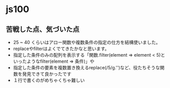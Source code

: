 # js100

## 苦戦した点、気づいた点

- 25 ~ 40 くらいはアロー関数や複数条件の指定の仕方を結構使いました。
- replaceやfilterはよくでてきたかなと思います。
- 指定した条件のみの配列を表示する「関数.filter(element => element < 5)といったようなfilter(element => 条件)」や
- 指定した条件の要素を複数置き換えるreplace(/5/g.'')など、役たちそうな関数を発見できて良かったです
- １行で書くのがめちゃくちゃ難しい
